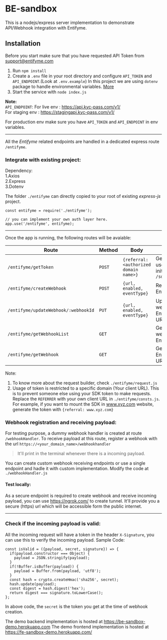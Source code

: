 # BE-sandbox
This is a nodejs/express server implementation to demonstrate API/Webhook integration with Entifyme.

## Installation  
Before you start make sure that you have requested API Token from support@entifyme.com  
1. Run `npm install`  
2. Create a `.env` file in your root directory and configure `API_TOKEN` and `API_ENDPOINT`.(Look at `.env.example`)
In this project we are using `dotenv` package to handle environmental variables. [More](https://www.npmjs.com/package/dotenv)
3. Start the service with `node index.js`  

**Note:**  
`API_ENDPOINT`:
For live env : https://api.kyc-pass.com/v1/  
For staging env : https://stagingapi.kyc-pass.com/v1/

For production env make sure you have `API_TOKEN` and `API_ENDPOINT` in env variables.  

---

All the *Entifyme* related endpoints are handled in a dedicated express route `/entifyme`.  

### Integrate with existing project:  
Dependency:  
1.Axios  
2.Express  
3.Dotenv  

The folder `./entifyme` can directly copied to your root of existing *express-js* project.  
```
const entifyme = require('./entifyme');

// you can implement your own auth layer here.
app.use('/entifyme', entifyme);
```

---

Once the app is running, the following routes will be avaiable:  


| Route  | Method  | Body | Description  |
|---|---|---|---|
| `/entifyme/getToken`  | `POST`  |  `{referral:<authorized domain name>}` | Generate a JWT token to use it on client side to initialize the SDK *<br>`/sdk-tokens`   |
| `/entifyme/createWebhook`  | `POST`  |  `{url, enabled, eventType}` | Register a webhook<br> Entifyme URL: `/webhooks` |
| `/entifyme/updateWebhook/:webhookId`  | `PUT`  | `{url, enabled, eventType}` | Update an existing webhook<br> Entifyme URL:`/webhooks/{webhookId}` |
| `/entifyme/getWebhookList`  | `GET`  |   | Get the list of registered webhooks<br> Entifyme URL:`/webhooks`  |
| `/entifyme/getWebhook`  | `GET`  |   | Get detail of a webhook<br> Entifyme URL:`/webhooks/{webhookId}` |

Note: 
1. To know more about the request builder, check `./entifyme/request.js`  
2. Usage of token is restricted to a specific domain (Your client URL). This is to prevent someone else using your SDK token to make requests. Replace the `REFERRER` with your own client URL in `./entifyme/consts.js`.  For example, if you want to mount the SDK in www.xyz.com website, generate the token with `{referral: www.xyz.com}`

### Webhook registration and receiving payload:  

For testing purpose, a dummy webhook handler is created at route `/webhookHandler`. To receive payload at this route, register a webhook with the url `https://<your_domain_name>/webhookhandler`  
> It'll print in the terminal whenever there is a incoming payload.

You can create custom webhook receiving endpoints or use a single endpoint and hadle it with custom implementation.
Modify the code at `./webhookHandler.js`  

#### Test locally:  
As a secure endpoint is required to create webhook and receive incoming payload, you can use https://ngrok.com/ to create tunnel. It'll provide you a secure (https) url which will be accessible form the public internet.  

---

### Check if the incoming payload is valid:  
All the incoming request will have a token in the header `X-Signature`, you can use this to verify the incoming payload.
Sample Code: 
```
const isValid = ({payload, secret, signature}) => {
  if(payload.constructor === Object) {
    payload = JSON.stringify(payload);
  }
  if(!Buffer.isBuffer(payload)) {
    payload = Buffer.from(payload, 'utf8');
  }
  const hash = crypto.createHmac('sha256', secret);
  hash.update(payload);
  const digest = hash.digest('hex');
  return digest === signature.toLowerCase();
};
```
In above code, the `secret` is the token you get at the time of webhook creation.  

The demo backend implementation is hosted at https://be-sandbox-demo.herokuapp.com
The demo frontend implementation is hosted at https://fe-sandbox-demo.herokuapp.com/
